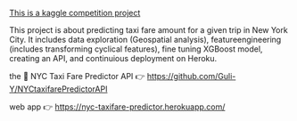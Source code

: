 [This is a kaggle competition project](https://www.kaggle.com/c/new-york-city-taxi-fare-prediction)

This project is about predicting taxi fare amount for a given trip in New York City.
It includes data exploration (Geospatial analysis), featureengineering (includes transforming cyclical features),
fine tuning XGBoost model, creating an API, and continuious deployment on Heroku.

the :oncoming_taxi: NYC Taxi Fare Predictor API :point_right: https://github.com/Guli-Y/NYCtaxifarePredictorAPI

web app :point_right: https://nyc-taxifare-predictor.herokuapp.com/
